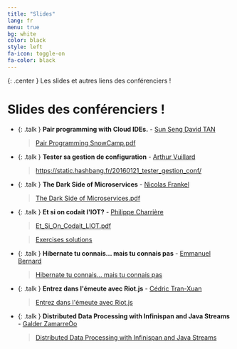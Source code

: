 ```yaml
---
title: "Slides"
lang: fr
menu: true
bg: white
color: black
style: left
fa-icon: toggle-on
fa-color: black
---
```


{: .center }
    Les slides et autres liens des conférenciers !

# Slides des conférenciers !
* {: .talk } **Pair programming with Cloud IDEs.** - [Sun Seng David TAN](http://twitter.com/sunsengdavidtan)<br/>
    <blockquote><a href="https://docs.google.com/presentation/d/1O4wFJsVG8N1VUDR_pca5vgbHFe-giymfUZHgm6USjO8/present#slide=id.p" target="_blank">Pair Programming SnowCamp.pdf</a></blockquote>

* {: .talk } **Tester sa gestion de configuration** - [Arthur Vuillard](https://hashbang.fr)<br/>
    <blockquote><a href="https://static.hashbang.fr/20160121_tester_gestion_conf/#1" target="_blank">https://static.hashbang.fr/20160121_tester_gestion_conf/</a></blockquote>

* {: .talk } **The Dark Side of Microservices** - [Nicolas Frankel](http://twitter.com/nicolas_frankel)<br/>
    <blockquote><a href="../slides/The_Dark_Side_of_Microservices.pdf" target="_blank">The Dark Side of Microservices.pdf</a></blockquote>

* {: .talk } **Et si on codait l'IOT?** - [Philippe Charrière](http://twitter.com/k33g_org)<br/>
    <blockquote><a href="../slides/Et_Si_On_Codait_LIOT.pdf" target="_blank">Et_Si_On_Codait_LIOT.pdf</a></blockquote>
    <blockquote><a href="https://github.com/k33g/et.si.on.codait.l.iot.snowcamp.2016" target="_blank">Exercises solutions</a></blockquote>

* {: .talk } **Hibernate tu connais... mais tu connais pas** - [Emmanuel Bernard](https://emmanuelbernard.com)<br/>
    <blockquote><a href="../slides/hibernate-5-fr/index.html" target="_blank">Hibernate tu connais... mais tu connais pas</a></blockquote>

* {: .talk } **Entrez dans l'émeute avec Riot.js** - [Cédric Tran-Xuan](https://twitter.com/ctranxuan)<br/>
    <blockquote><a href="https://speakerdeck.com/ctranxuan/meet-riot-dot-js-at-snowcamp-dot-io" target="_blank">Entrez dans l'émeute avec Riot.js</a></blockquote>

* {: .talk } **Distributed Data Processing with Infinispan and Java Streams** - [Galder ZamarreÒo](https://twitter.com/galderz)<br/>
    <blockquote><a href="../slides/Distributed_Data_Processing.pdf" target="_blank">Distributed Data Processing with Infinispan and Java Streams</a></blockquote>
